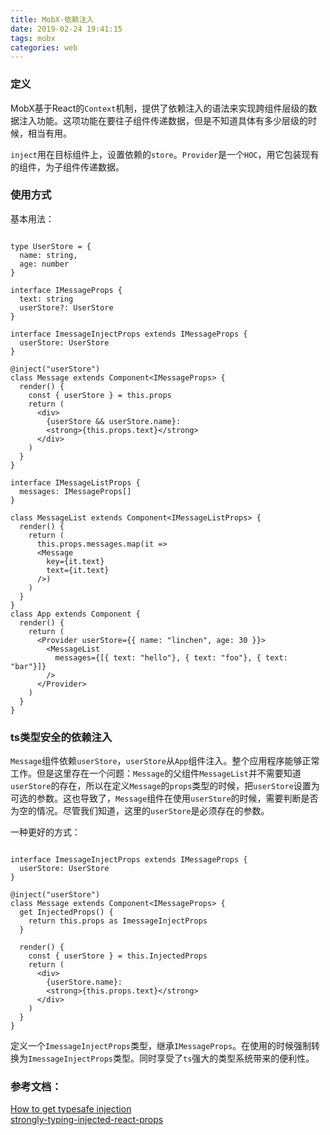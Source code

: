 ```yaml
---
title: MobX-依赖注入
date: 2019-02-24 19:41:15
tags: mobx
categories: web
---
```


### 定义

MobX基于React的`Context`机制，提供了依赖注入的语法来实现跨组件层级的数据注入功能。这项功能在要往子组件传递数据，但是不知道具体有多少层级的时候，相当有用。

`inject`用在目标组件上，设置依赖的`store`。`Provider`是一个`HOC`，用它包装现有的组件，为子组件传递数据。

### 使用方式

基本用法：

```tsx

type UserStore = {
  name: string,
  age: number
}

interface IMessageProps {
  text: string
  userStore?: UserStore
}

interface ImessageInjectProps extends IMessageProps {
  userStore: UserStore
}

@inject("userStore")
class Message extends Component<IMessageProps> {
  render() {
    const { userStore } = this.props
    return (
      <div>
        {userStore && userStore.name}:
        <strong>{this.props.text}</strong>
      </div>
    )
  }
}

interface IMessageListProps {
  messages: IMessageProps[]
}

class MessageList extends Component<IMessageListProps> {
  render() {
    return (
      this.props.messages.map(it =>
      <Message
        key={it.text}
        text={it.text}
      />)
    )
  }
}
class App extends Component {
  render() {
    return (
      <Provider userStore={{ name: "linchen", age: 30 }}>
        <MessageList
          messages={[{ text: "hello"}, { text: "foo"}, { text: "bar"}]}
        />
      </Provider>
    )
  }
}

```

### ts类型安全的依赖注入

`Message`组件依赖`userStore`，`userStore`从`App`组件注入。整个应用程序能够正常工作。但是这里存在一个问题：`Message`的父组件`MessageList`并不需要知道`userStore`的存在，所以在定义`Message`的`props`类型的时候，把`userStore`设置为可选的参数。这也导致了，`Message`组件在使用`userStore`的时候，需要判断是否为空的情况。尽管我们知道，这里的`userStore`是必须存在的参数。

一种更好的方式：

```tsx

interface ImessageInjectProps extends IMessageProps {
  userStore: UserStore
}

@inject("userStore")
class Message extends Component<IMessageProps> {
  get InjectedProps() {
    return this.props as ImessageInjectProps
  }

  render() {
    const { userStore } = this.InjectedProps
    return (
      <div>
        {userStore.name}:
        <strong>{this.props.text}</strong>
      </div>
    )
  }
}

```

定义一个`ImessageInjectProps`类型，继承`IMessageProps`。在使用的时候强制转换为`ImessageInjectProps`类型。同时享受了`ts`强大的类型系统带来的便利性。


### 参考文档：

[How to get typesafe injection](https://github.com/mobxjs/mobx-react/issues/256)  
[strongly-typing-injected-react-props](https://medium.com/@prashaantt/strongly-typing-injected-react-props-635a6828acaf)